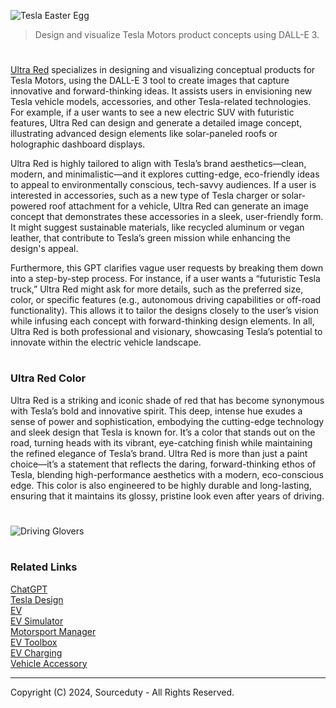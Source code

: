 ![Tesla Easter Egg](https://github.com/user-attachments/assets/957ca005-9173-4dec-b823-c3b27a6bc495)

> Design and visualize Tesla Motors product concepts using DALL-E 3.

#

[Ultra Red](https://chatgpt.com/g/g-XlkhdiiyT-ultra-red) specializes in designing and visualizing conceptual products for Tesla Motors, using the DALL-E 3 tool to create images that capture innovative and forward-thinking ideas. It assists users in envisioning new Tesla vehicle models, accessories, and other Tesla-related technologies. For example, if a user wants to see a new electric SUV with futuristic features, Ultra Red can design and generate a detailed image concept, illustrating advanced design elements like solar-paneled roofs or holographic dashboard displays.

Ultra Red is highly tailored to align with Tesla’s brand aesthetics—clean, modern, and minimalistic—and it explores cutting-edge, eco-friendly ideas to appeal to environmentally conscious, tech-savvy audiences. If a user is interested in accessories, such as a new type of Tesla charger or solar-powered roof attachment for a vehicle, Ultra Red can generate an image concept that demonstrates these accessories in a sleek, user-friendly form. It might suggest sustainable materials, like recycled aluminum or vegan leather, that contribute to Tesla’s green mission while enhancing the design's appeal.

Furthermore, this GPT clarifies vague user requests by breaking them down into a step-by-step process. For instance, if a user wants a “futuristic Tesla truck,” Ultra Red might ask for more details, such as the preferred size, color, or specific features (e.g., autonomous driving capabilities or off-road functionality). This allows it to tailor the designs closely to the user’s vision while infusing each concept with forward-thinking design elements. In all, Ultra Red is both professional and visionary, showcasing Tesla’s potential to innovate within the electric vehicle landscape.

#
### Ultra Red Color

Ultra Red is a striking and iconic shade of red that has become synonymous with Tesla’s bold and innovative spirit. This deep, intense hue exudes a sense of power and sophistication, embodying the cutting-edge technology and sleek design that Tesla is known for. It’s a color that stands out on the road, turning heads with its vibrant, eye-catching finish while maintaining the refined elegance of Tesla’s brand. Ultra Red is more than just a paint choice—it’s a statement that reflects the daring, forward-thinking ethos of Tesla, blending high-performance aesthetics with a modern, eco-conscious edge. This color is also engineered to be highly durable and long-lasting, ensuring that it maintains its glossy, pristine look even after years of driving.

#
![Driving Glovers](https://github.com/user-attachments/assets/d411c3e3-b463-4d72-ad79-899619af426d)
#
### Related Links

[ChatGPT](https://github.com/sourceduty/ChatGPT)
<br>
[Tesla Design](https://github.com/sourceduty/Tesla_Design)
<br>
[EV](https://github.com/sourceduty/EV)
<br>
[EV Simulator](https://github.com/sourceduty/EV_Simulator)
<br>
[Motorsport Manager](https://github.com/sourceduty/Motorsport_Manager)
<br>
[EV Toolbox](https://github.com/sourceduty/EV_Toolbox)
<br>
[EV Charging](https://github.com/sourceduty/EV_Charging)
<br>
[Vehicle Accessory](https://github.com/sourceduty/Vehicle_Accessory)

***
Copyright (C) 2024, Sourceduty - All Rights Reserved.
